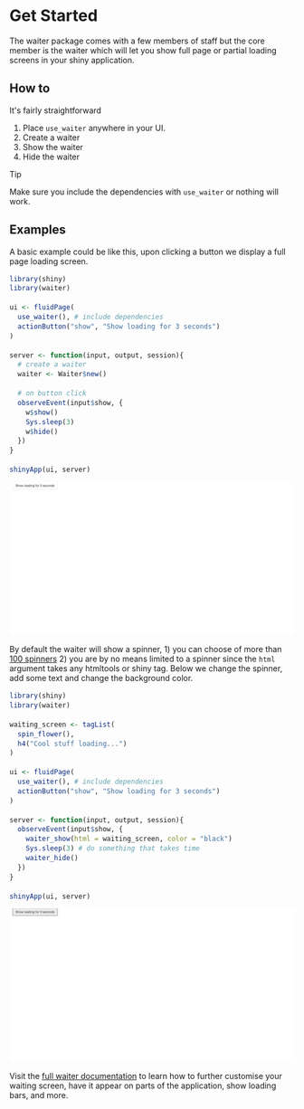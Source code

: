 # Get Started

The waiter package comes with a few members of staff but the core member is the waiter which will let you show full page or partial loading screens in your shiny application.

## How to

It's fairly straightforward

1. Place `use_waiter` anywhere in your UI.
2. Create a waiter
3. Show the waiter
4. Hide the waiter

> [!TIP]
> Make sure you include the dependencies with `use_waiter` or nothing will work.

## Examples

A basic example could be like this, upon clicking a button we display a full page loading screen.

``` r
library(shiny)
library(waiter)
 
ui <- fluidPage(
  use_waiter(), # include dependencies
  actionButton("show", "Show loading for 3 seconds")
)

server <- function(input, output, session){
  # create a waiter
  waiter <- Waiter$new()

  # on button click
  observeEvent(input$show, {
    w$show()
    Sys.sleep(3)
    w$hide()
  })
}

shinyApp(ui, server)
```

![](_assets/img/waiter.gif)

By default the waiter will show a spinner, 1) you can choose of more than [100 spinners](https://shiny.john-coene.com/waiter/) 2) you are by no means limited to a spinner since the `html` argument takes any htmltools or shiny tag. Below we change the spinner, add some text and change the background color.

``` r
library(shiny)
library(waiter)

waiting_screen <- tagList(
  spin_flower(),
  h4("Cool stuff loading...")
) 

ui <- fluidPage(
  use_waiter(), # include dependencies
  actionButton("show", "Show loading for 3 seconds")
)

server <- function(input, output, session){
  observeEvent(input$show, {
    waiter_show(html = waiting_screen, color = "black")
    Sys.sleep(3) # do something that takes time
    waiter_hide()
  })
}

shinyApp(ui, server)
```

![](_assets/img/waiter-text.gif)

Visit the [full waiter documentation](/waiter) to learn how to further customise your waiting screen, have it appear on parts of the application, show loading bars, and more.
